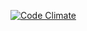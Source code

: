 [![Code Climate](https://codeclimate.com/github/nennes/react-github-repo-list/badges/gpa.svg)](https://codeclimate.com/github/nennes/react-github-repo-list)
